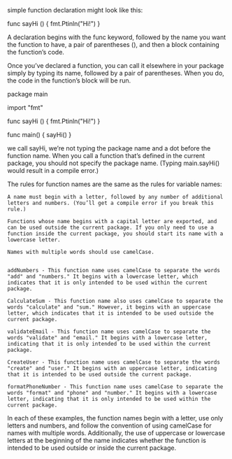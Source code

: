 simple function declaration might look like this:

func sayHi () {
	fmt.Ptinln("Hi!")
}

A declaration begins with the func keyword, followed by the name you want the function to have, a pair of parentheses (), and then a block containing the function’s code.

Once you’ve declared a function, you can call it elsewhere in your package simply by typing its name, followed by a pair of parentheses. When you do, the code in the function’s block will be run.

package main

import "fmt"

func sayHi () {
        fmt.Ptinln("Hi!")
}

func main() {
	sayHi()
}

we call sayHi, we’re not typing the package name and a dot before the function name. When you call a function that’s defined in the current package, you should not specify the package name. (Typing main.sayHi() would result in a compile error.)

The rules for function names are the same as the rules for variable names:

    A name must begin with a letter, followed by any number of additional letters and numbers. (You’ll get a compile error if you break this rule.)

    Functions whose name begins with a capital letter are exported, and can be used outside the current package. If you only need to use a function inside the current package, you should start its name with a lowercase letter.

    Names with multiple words should use camelCase.


    addNumbers - This function name uses camelCase to separate the words "add" and "numbers." It begins with a lowercase letter, which indicates that it is only intended to be used within the current package.

    CalculateSum - This function name also uses camelCase to separate the words "calculate" and "sum." However, it begins with an uppercase letter, which indicates that it is intended to be used outside the current package.

    validateEmail - This function name uses camelCase to separate the words "validate" and "email." It begins with a lowercase letter, indicating that it is only intended to be used within the current package.

    CreateUser - This function name uses camelCase to separate the words "create" and "user." It begins with an uppercase letter, indicating that it is intended to be used outside the current package.

    formatPhoneNumber - This function name uses camelCase to separate the words "format" and "phone" and "number." It begins with a lowercase letter, indicating that it is only intended to be used within the current package.

In each of these examples, the function names begin with a letter, use only letters and numbers, and follow the convention of using camelCase for names with multiple words. Additionally, the use of uppercase or lowercase letters at the beginning of the name indicates whether the function is intended to be used outside or inside the current package.



